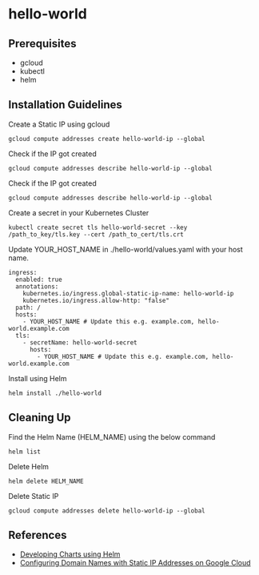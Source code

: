 # hello-world

## Prerequisites

  - gcloud 
  - kubectl
  - helm

## Installation Guidelines

Create a Static IP using gcloud
```
gcloud compute addresses create hello-world-ip --global
```
Check if the IP got created
```
gcloud compute addresses describe hello-world-ip --global
```
Check if the IP got created
```
gcloud compute addresses describe hello-world-ip --global
```
Create a secret in your Kubernetes Cluster
```
kubectl create secret tls hello-world-secret --key /path_to_key/tls.key --cert /path_to_cert/tls.crt
```
Update YOUR_HOST_NAME in ./hello-world/values.yaml with your host name.
```
ingress:
  enabled: true
  annotations: 
    kubernetes.io/ingress.global-static-ip-name: hello-world-ip
    kubernetes.io/ingress.allow-http: "false"
  path: /
  hosts:
    - YOUR_HOST_NAME # Update this e.g. example.com, hello-world.example.com
  tls: 
    - secretName: hello-world-secret
      hosts:
        - YOUR_HOST_NAME # Update this e.g. example.com, hello-world.example.com
```
Install using Helm
```
helm install ./hello-world
```

## Cleaning Up

Find the Helm Name (HELM_NAME) using the below command
```
helm list
```
Delete Helm
```
helm delete HELM_NAME
```
Delete Static IP
```
gcloud compute addresses delete hello-world-ip --global
```
## References

  - [Developing Charts using Helm](https://docs.helm.sh/developing_charts/)
  - [Configuring Domain Names with Static IP Addresses on Google Cloud](https://cloud.google.com/kubernetes-engine/docs/tutorials/configuring-domain-name-static-ip)
